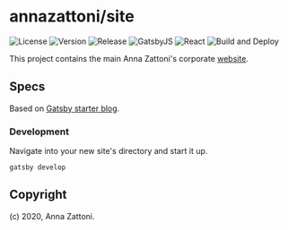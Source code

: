 # annazattoni/site

![License](https://img.shields.io/github/license/annazattoni/site)
![Version](https://img.shields.io/github/package-json/v/annazattoni/site)
![Release](https://img.shields.io/github/v/release/annazattoni/site)
![GatsbyJS](https://img.shields.io/github/package-json/dependency-version/annazattoni/site/gatsby)
![React](https://img.shields.io/github/package-json/dependency-version/annazattoni/site/react)
![Build and Deploy](https://github.com/annazattoni/site/workflows/Build%20and%20Deploy/badge.svg)

This project contains the main Anna Zattoni's corporate [website](https://annazattoni.com/).

## Specs

Based on [Gatsby starter blog](https://github.com/gatsbyjs/gatsby-starter-blog).

### Development

Navigate into your new site's directory and start it up.

```shell
gatsby develop
```

## Copyright

(c) 2020, Anna Zattoni.
